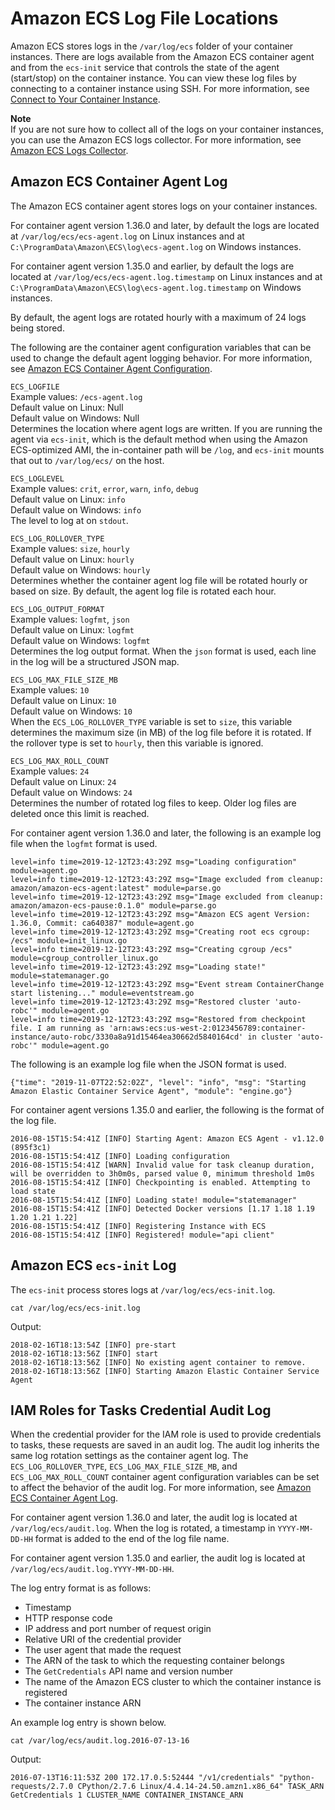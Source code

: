 # Amazon ECS Log File Locations<a name="logs"></a>

Amazon ECS stores logs in the `/var/log/ecs` folder of your container instances\. There are logs available from the Amazon ECS container agent and from the `ecs-init` service that controls the state of the agent \(start/stop\) on the container instance\. You can view these log files by connecting to a container instance using SSH\. For more information, see [Connect to Your Container Instance](instance-connect.md)\.

**Note**  
If you are not sure how to collect all of the logs on your container instances, you can use the Amazon ECS logs collector\. For more information, see [Amazon ECS Logs Collector](ecs-logs-collector.md)\.

## Amazon ECS Container Agent Log<a name="agent-logs"></a>

The Amazon ECS container agent stores logs on your container instances\.

For container agent version 1\.36\.0 and later, by default the logs are located at `/var/log/ecs/ecs-agent.log` on Linux instances and at `C:\ProgramData\Amazon\ECS\log\ecs-agent.log` on Windows instances\.

For container agent version 1\.35\.0 and earlier, by default the logs are located at `/var/log/ecs/ecs-agent.log.timestamp` on Linux instances and at `C:\ProgramData\Amazon\ECS\log\ecs-agent.log.timestamp` on Windows instances\.

By default, the agent logs are rotated hourly with a maximum of 24 logs being stored\.

The following are the container agent configuration variables that can be used to change the default agent logging behavior\. For more information, see [Amazon ECS Container Agent Configuration](ecs-agent-config.md)\.

`ECS_LOGFILE`  
Example values: `/ecs-agent.log`  
Default value on Linux: Null  
Default value on Windows: Null  
Determines the location where agent logs are written\. If you are running the agent via `ecs-init`, which is the default method when using the Amazon ECS\-optimized AMI, the in\-container path will be `/log`, and `ecs-init` mounts that out to `/var/log/ecs/` on the host\.

`ECS_LOGLEVEL`  
Example values: `crit`, `error`, `warn`, `info`, `debug`  
Default value on Linux: `info`  
Default value on Windows: `info`  
The level to log at on `stdout`\.

`ECS_LOG_ROLLOVER_TYPE`  
Example values: `size`, `hourly`  
Default value on Linux: `hourly`  
Default value on Windows: `hourly`  
Determines whether the container agent log file will be rotated hourly or based on size\. By default, the agent log file is rotated each hour\.

`ECS_LOG_OUTPUT_FORMAT`  
Example values: `logfmt`, `json`  
Default value on Linux: `logfmt`  
Default value on Windows: `logfmt`  
Determines the log output format\. When the `json` format is used, each line in the log will be a structured JSON map\.

`ECS_LOG_MAX_FILE_SIZE_MB`  
Example values: `10`  
Default value on Linux: `10`  
Default value on Windows: `10`  
When the `ECS_LOG_ROLLOVER_TYPE` variable is set to `size`, this variable determines the maximum size \(in MB\) of the log file before it is rotated\. If the rollover type is set to `hourly`, then this variable is ignored\.

`ECS_LOG_MAX_ROLL_COUNT`  
Example values: `24`  
Default value on Linux: `24`  
Default value on Windows: `24`  
Determines the number of rotated log files to keep\. Older log files are deleted once this limit is reached\.

For container agent version 1\.36\.0 and later, the following is an example log file when the `logfmt` format is used\.

```
level=info time=2019-12-12T23:43:29Z msg="Loading configuration" module=agent.go
level=info time=2019-12-12T23:43:29Z msg="Image excluded from cleanup: amazon/amazon-ecs-agent:latest" module=parse.go
level=info time=2019-12-12T23:43:29Z msg="Image excluded from cleanup: amazon/amazon-ecs-pause:0.1.0" module=parse.go
level=info time=2019-12-12T23:43:29Z msg="Amazon ECS agent Version: 1.36.0, Commit: ca640387" module=agent.go
level=info time=2019-12-12T23:43:29Z msg="Creating root ecs cgroup: /ecs" module=init_linux.go
level=info time=2019-12-12T23:43:29Z msg="Creating cgroup /ecs" module=cgroup_controller_linux.go
level=info time=2019-12-12T23:43:29Z msg="Loading state!" module=statemanager.go
level=info time=2019-12-12T23:43:29Z msg="Event stream ContainerChange start listening..." module=eventstream.go
level=info time=2019-12-12T23:43:29Z msg="Restored cluster 'auto-robc'" module=agent.go
level=info time=2019-12-12T23:43:29Z msg="Restored from checkpoint file. I am running as 'arn:aws:ecs:us-west-2:0123456789:container-instance/auto-robc/3330a8a91d15464ea30662d5840164cd' in cluster 'auto-robc'" module=agent.go
```

The following is an example log file when the JSON format is used\.

```
{"time": "2019-11-07T22:52:02Z", "level": "info", "msg": "Starting Amazon Elastic Container Service Agent", "module": "engine.go"}
```

For container agent versions 1\.35\.0 and earlier, the following is the format of the log file\.

```
2016-08-15T15:54:41Z [INFO] Starting Agent: Amazon ECS Agent - v1.12.0 (895f3c1)
2016-08-15T15:54:41Z [INFO] Loading configuration
2016-08-15T15:54:41Z [WARN] Invalid value for task cleanup duration, will be overridden to 3h0m0s, parsed value 0, minimum threshold 1m0s
2016-08-15T15:54:41Z [INFO] Checkpointing is enabled. Attempting to load state
2016-08-15T15:54:41Z [INFO] Loading state! module="statemanager"
2016-08-15T15:54:41Z [INFO] Detected Docker versions [1.17 1.18 1.19 1.20 1.21 1.22]
2016-08-15T15:54:41Z [INFO] Registering Instance with ECS
2016-08-15T15:54:41Z [INFO] Registered! module="api client"
```

## Amazon ECS `ecs-init` Log<a name="ecs-init-logs"></a>

The `ecs-init` process stores logs at `/var/log/ecs/ecs-init.log`\.

```
cat /var/log/ecs/ecs-init.log
```

Output:

```
2018-02-16T18:13:54Z [INFO] pre-start
2018-02-16T18:13:56Z [INFO] start
2018-02-16T18:13:56Z [INFO] No existing agent container to remove.
2018-02-16T18:13:56Z [INFO] Starting Amazon Elastic Container Service Agent
```

## IAM Roles for Tasks Credential Audit Log<a name="task_iam_roles-logs"></a>

When the credential provider for the IAM role is used to provide credentials to tasks, these requests are saved in an audit log\. The audit log inherits the same log rotation settings as the container agent log\. The `ECS_LOG_ROLLOVER_TYPE`, `ECS_LOG_MAX_FILE_SIZE_MB`, and `ECS_LOG_MAX_ROLL_COUNT` container agent configuration variables can be set to affect the behavior of the audit log\. For more information, see [Amazon ECS Container Agent Log](#agent-logs)\.

For container agent version 1\.36\.0 and later, the audit log is located at `/var/log/ecs/audit.log`\. When the log is rotated, a timestamp in `YYYY-MM-DD-HH` format is added to the end of the log file name\.

For container agent version 1\.35\.0 and earlier, the audit log is located at `/var/log/ecs/audit.log.YYYY-MM-DD-HH`\.

The log entry format is as follows:
+ Timestamp
+ HTTP response code
+ IP address and port number of request origin
+ Relative URI of the credential provider
+ The user agent that made the request
+ The ARN of the task to which the requesting container belongs
+ The `GetCredentials` API name and version number
+ The name of the Amazon ECS cluster to which the container instance is registered
+ The container instance ARN

An example log entry is shown below\.

```
cat /var/log/ecs/audit.log.2016-07-13-16
```

Output:

```
2016-07-13T16:11:53Z 200 172.17.0.5:52444 "/v1/credentials" "python-requests/2.7.0 CPython/2.7.6 Linux/4.4.14-24.50.amzn1.x86_64" TASK_ARN GetCredentials 1 CLUSTER_NAME CONTAINER_INSTANCE_ARN
```